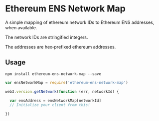# Ethereum ENS Network Map

A simple mapping of ethereum network IDs to Ethereum ENS addresses, when available.

The network IDs are stringified integers.

The addresses are hex-prefixed ethereum addresses.

## Usage

`npm install ethereum-ens-network-map --save`

```javascript
var ensNetworkMap = require('ethereum-ens-network-map')

web3.version.getNetwork(function (err, networkId) {

  var ensAddress = ensNetworkMap[networkId]
  // Initialize your client from this!

})

```
